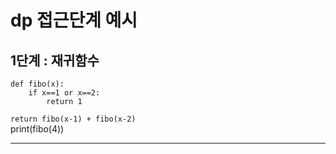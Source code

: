 # dp 접근단계 예시

##   1단계 : 재귀함수
    def fibo(x):  
        if x==1 or x==2:  
            return 1  
```return fibo(x-1) + fibo(x-2) ```  
    print(fibo(4))  

***
